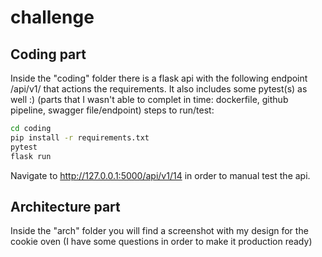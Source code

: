 # challenge
## Coding part
Inside the "coding" folder there is a flask api with the following endpoint /api/v1/<int> that actions the requirements.
It also includes some pytest(s) as well :)
(parts that I wasn't able to complet in time: dockerfile, github pipeline, swagger file/endpoint)
steps to run/test:
```bash
cd coding
pip install -r requirements.txt
pytest
flask run
```
Navigate to http://127.0.0.1:5000/api/v1/14 in order to manual test the api.

## Architecture part
Inside the "arch" folder you will find a screenshot with my design for the cookie oven (I have some questions in order to make it production ready)